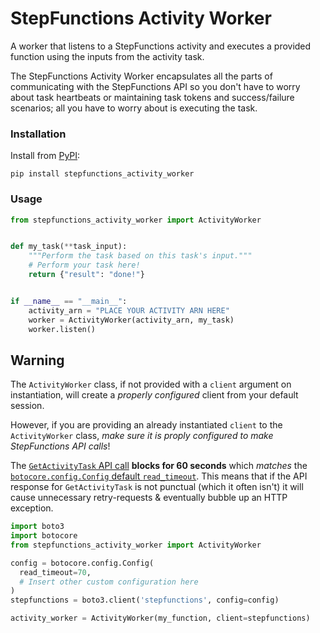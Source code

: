 # StepFunctions Activity Worker

A worker that listens to a StepFunctions activity and executes a provided function using the inputs from the activity task.

The StepFunctions Activity Worker encapsulates all the parts of communicating with the StepFunctions API so you don't have to worry about task heartbeats or maintaining task tokens and success/failure scenarios; all you have to worry about is executing the task.

### Installation

Install from [PyPI](https://pypi.org/project/stepfunctions-activity-worker/):

```
pip install stepfunctions_activity_worker
```


### Usage

```python
from stepfunctions_activity_worker import ActivityWorker


def my_task(**task_input):
    """Perform the task based on this task's input."""
    # Perform your task here! 
    return {"result": "done!"}


if __name__ == "__main__":
    activity_arn = "PLACE YOUR ACTIVITY ARN HERE"
    worker = ActivityWorker(activity_arn, my_task)
    worker.listen()
```

## Warning

The `ActivityWorker` class, if not provided with a `client` argument on instantiation, will create a *properly configured* client from your default session.

However, if you are providing an already instantiated `client` to the `ActivityWorker` class, *make sure it is proply configured to make StepFunctions API calls*!

The [`GetActivityTask` API call](https://docs.aws.amazon.com/step-functions/latest/apireference/API_GetActivityTask.html) __blocks for 60 seconds__ which *matches* the [`botocore.config.Config` default `read_timeout`](https://botocore.amazonaws.com/v1/documentation/api/latest/reference/config.html). This means that if the API response for `GetActivityTask` is not punctual (which it often isn't) it will cause unnecessary retry-requests & eventually bubble up an HTTP exception.

```python
import boto3
import botocore
from stepfunctions_activity_worker import ActivityWorker

config = botocore.config.Config(
  read_timeout=70,
  # Insert other custom configuration here
)
stepfunctions = boto3.client('stepfunctions', config=config)

activity_worker = ActivityWorker(my_function, client=stepfunctions)
```
